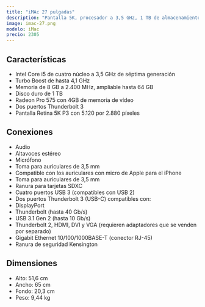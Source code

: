 ```yaml
---
title: "iMAc 27 pulgadas"
description: "Pantalla 5K, procesador a 3,5 GHz, 1 TB de almacenamiento"
image: imac-27.png
modelo: iMac
precio: 2305
---
```


## Características

  - Intel Core i5 de cuatro núcleo a 3,5 GHz de séptima generación
  - Turbo Boost de hasta 4,1 GHz
  - Memoria de 8 GB a 2.400 MHz, ampliable hasta 64 GB
  - Disco duro de 1 TB
  - Radeon Pro 575 con 4GB de memoria de vídeo
  - Dos puertos Thunderbolt 3
  - Pantalla Retina 5K P3 con 5.120 por 2.880 píxeles

## Conexiones

  - Audio
  - Altavoces estéreo
  - Micrófono
  - Toma para auriculares de 3,5 mm
  - Compatible con los auriculares con micro de Apple para el iPhone
  - Toma para auriculares de 3,5 mm
  - Ranura para tarjetas SDXC
  - Cuatro puertos USB 3 (compatibles con USB 2)
  - Dos puertos Thunderbolt 3 (USB-C) compatibles con:
  - DisplayPort
  - Thunderbolt (hasta 40 Gb/s)
  - USB 3.1 Gen 2 (hasta 10 Gb/s)
  - Thunderbolt 2, HDMI, DVI y VGA (requieren adaptadores que se venden por separado)
  - Gigabit Ethernet 10/100/1000BASE-T (conector RJ-45)
  - Ranura de seguridad Kensington

## Dimensiones

  - Alto: 51,6 cm
  - Ancho: 65 cm
  - Fondo: 20,3 cm
  - Peso: 9,44 kg
